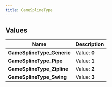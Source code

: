 ```yaml
---
title: GameSplineType
---
```


## Values

| Name | Description |
| ---- | ----------- |
| **GameSplineType\_Generic** | Value: **0** |
| **GameSplineType\_Pipe** | Value: **1** |
| **GameSplineType\_Zipline** | Value: **2** |
| **GameSplineType\_Swing** | Value: **3** |

